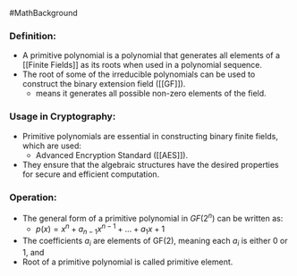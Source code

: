 #MathBackground 
### Definition:
- A primitive polynomial is a polynomial that generates all elements of a [[Finite Fields]] as its roots when used in a polynomial sequence.
- The root of some of the irreducible polynomials can be used to construct the binary extension field ([[GF]]).
	- means it generates all possible non-zero elements of the field.
### Usage in Cryptography:
- Primitive polynomials are essential in constructing binary finite fields, which are used:
	- Advanced Encryption Standard ([[AES]]). 
- They ensure that the algebraic structures have the desired properties for secure and efficient computation.
### Operation:
- The general form of a primitive polynomial in $GF(2^n)$ can be written as:
	- $p(x) = x^n + a_{n-1}x^{n-1} + \ldots + a_1x + 1$
- The coefficients $a_i$ are elements of GF(2), meaning each $a_i$ is either 0 or 1, and 
- Root of a primitive polynomial is called primitive element.
